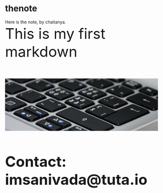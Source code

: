 # thenote
Here is the note, by chaitanya.
<br/>
<font size ='11'>This is my first markdown<font/><br/>
  <br/>
  ![header image](headertemp.jpeg)  
  <br/>
__Contact: imsanivada@tuta.io__
